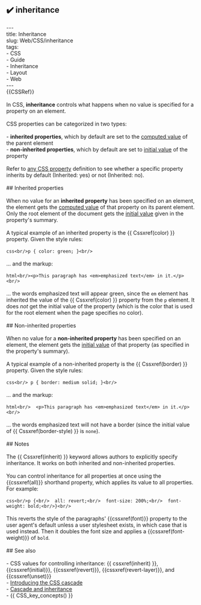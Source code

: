 ## ✔️ inheritance 
 ---<br/>title: Inheritance<br/>slug: Web/CSS/inheritance<br/>tags:<br/>  - CSS<br/>  - Guide<br/>  - Inheritance<br/>  - Layout<br/>  - Web<br/>---<br/>{{CSSRef}}<br/><br/>In CSS, **inheritance** controls what happens when no value is specified for a property on an element.<br/><br/>CSS properties can be categorized in two types:<br/><br/>- **inherited properties**, which by default are set to the [computed value](/en-US/docs/Web/CSS/computed_value) of the parent element<br/>- **non-inherited properties**, which by default are set to [initial value](/en-US/docs/Web/CSS/initial_value) of the property<br/><br/>Refer to [any CSS property](/en-US/docs/Web/CSS/Reference#keyword_index) definition to see whether a specific property inherits by default (Inherited: yes) or not (Inherited: no).<br/><br/>## Inherited properties<br/><br/>When no value for an **inherited property** has been specified on an element, the element gets the [computed value](/en-US/docs/Web/CSS/computed_value) of that property on its parent element. Only the root element of the document gets the [initial value](/en-US/docs/Web/CSS/initial_value) given in the property's summary.<br/><br/>A typical example of an inherited property is the {{ Cssxref(color) }} property. Given the style rules:<br/><br/>```css<br/>p { color: green; }<br/>```<br/><br/>... and the markup:<br/><br/>```html<br/><p>This paragraph has <em>emphasized text</em> in it.</p><br/>```<br/><br/>... the words emphasized text will appear green, since the `em` element has inherited the value of the {{ Cssxref(color) }} property from the `p` element. It does _not_ get the initial value of the property (which is the color that is used for the root element when the page specifies no color).<br/><br/>## Non-inherited properties<br/><br/>When no value for a **non-inherited property** has been specified on an element, the element gets the [initial value](/en-US/docs/Web/CSS/initial_value) of that property (as specified in the property's summary).<br/><br/>A typical example of a non-inherited property is the {{ Cssxref(border) }} property. Given the style rules:<br/><br/>```css<br/> p { border: medium solid; }<br/>```<br/><br/>... and the markup:<br/><br/>```html<br/>  <p>This paragraph has <em>emphasized text</em> in it.</p><br/>```<br/><br/>... the words emphasized text will not have a border (since the initial value of {{ Cssxref(border-style) }} is `none`).<br/><br/>## Notes<br/><br/>The {{ Cssxref(inherit) }} keyword allows authors to explicitly specify inheritance. It works on both inherited and non-inherited properties.<br/><br/>You can control inheritance for all properties at once using the {{cssxref(all)}} shorthand property, which applies its value to all properties. For example:<br/><br/>```css<br/>p {<br/>  all: revert;<br/>  font-size: 200%;<br/>  font-weight: bold;<br/>}<br/>```<br/><br/>This reverts the style of the paragraphs' {{cssxref(font)}} property to the user agent's default unless a user stylesheet exists, in which case that is used instead. Then it doubles the font size and applies a {{cssxref(font-weight)}} of `bold`.<br/><br/>## See also<br/><br/>- CSS values for controlling inheritance: {{ cssxref(inherit) }}, {{cssxref(initial)}}, {{cssxref(revert)}}, {{cssxref(revert-layer)}}, and {{cssxref(unset)}}<br/>- [Introducing the CSS cascade](/en-US/docs/Web/CSS/Cascade)<br/>- [Cascade and inheritance](/en-US/docs/Learn/CSS/Building_blocks/Cascade_and_inheritance)<br/>- {{ CSS_key_concepts() }}<br/>